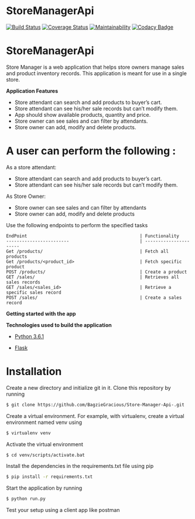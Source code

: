 # StoreManagerApi

[![Build Status](https://travis-ci.com/BagzieGracious/StoreManagerApi.svg?branch=feature)](https://travis-ci.com/BagzieGracious/StoreManagerApi)  [![Coverage Status](https://coveralls.io/repos/github/BagzieGracious/StoreManagerApi/badge.svg?branch=feature)](https://coveralls.io/github/BagzieGracious/StoreManagerApi?branch=feature)   [![Maintainability](https://api.codeclimate.com/v1/badges/54c0c8b76094d0d34563/maintainability)](https://codeclimate.com/github/BagzieGracious/StoreManagerApi/maintainability) 
 [![Codacy Badge](https://api.codacy.com/project/badge/Grade/3cd1cf89c2e54b999fceee410fd64452)](https://www.codacy.com/app/BagzieGracious/StoreManagerApi?utm_source=github.com&amp;utm_medium=referral&amp;utm_content=BagzieGracious/StoreManagerApi&amp;utm_campaign=Badge_Grade)

# StoreManagerApi
Store Manager is a web application that helps store owners manage sales and product inventory records. This application is meant for use in a single store.

**Application Features**

* Store attendant can search and add products to buyer’s cart.
* Store attendant can see his/her sale records but can’t modify them.
* App should show available products, quantity and price.
* Store owner can see sales and can filter by attendants.
* Store owner can add, modify and delete products.


# A user can perform the following :
 As a store attendant:
 - Store attendant can search and add products to buyer’s cart.
 - Store attendant can see his/her sale records but can’t modify them.
 
 As Store Owner:
- Store owner can see sales and can filter by attendants
- Store owner can add, modify and delete products

 Use the following endpoints to perform the specified tasks 
    
    EndPoint                                           | Functionality
    ------------------------                           | ----------------------
    Get /products/                                     | Fetch all products
    Get /products/<product_id>                         | Fetch specific product
    POST /products/                                    | Create a product
    GET /sales/                                        | Retrieves all sales records
    GET /sales/<sales_id>                              | Retrieve a specific sales record
    POST /sales/                                       | Create a sales record
    
**Getting started with the app**

**Technologies used to build the application**

* [Python 3.6.1](https://docs.python.org/3/)

* [Flask](http://flask.pocoo.org/)

# Installation

Create a new directory and initialize git in it. Clone this repository by running
```sh
$ git clone https://github.com/BagzieGracious/Store-Manager-Api-.git
```
Create a virtual environment. For example, with virtualenv, create a virtual environment named venv using
```sh
$ virtualenv venv
```
Activate the virtual environment
```sh
$ cd venv/scripts/activate.bat
```
Install the dependencies in the requirements.txt file using pip
```sh
$ pip install -r requirements.txt
```

Start the application by running
```sh
$ python run.py
```
Test your setup using a client app like postman

